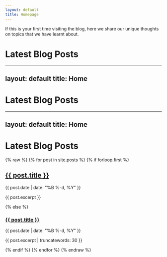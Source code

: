 ```yaml
---
layout: default
title: Homepage
---
```



If this is your first time visiting the blog, here we share our unique thoughts on topics that we have learnt about.

# Latest Blog Posts

---
layout: default
title: Home
---

# Latest Blog Posts

---
layout: default
title: Home
---

# Latest Blog Posts

<div class="newspaper-layout">
{% raw %}
{% for post in site.posts %}
  {% if forloop.first %}
    <div class="featured-article">
      <h2><a href="{{ post.url | relative_url }}">{{ post.title }}</a></h2>
      <p class="post-meta">{{ post.date | date: "%B %-d, %Y" }}</p>
      <p>{{ post.excerpt }}</p>
    </div>
  {% else %}
    <div class="column-article">
      <h3><a href="{{ post.url | relative_url }}">{{ post.title }}</a></h3>
      <p class="post-meta">{{ post.date | date: "%B %-d, %Y" }}</p>
      <p>{{ post.excerpt | truncatewords: 30 }}</p>
    </div>
  {% endif %}
{% endfor %}
{% endraw %}
</div>